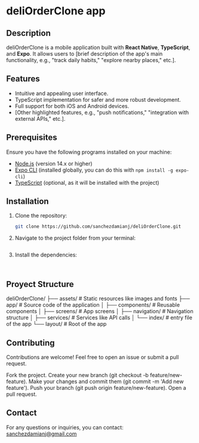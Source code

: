# deliOrderClone app

## Description
deliOrderClone is a mobile application built with **React Native**, **TypeScript**, and **Expo**. It allows users to [brief description of the app's main functionality, e.g., "track daily habits," "explore nearby places," etc.].

## Features
- Intuitive and appealing user interface.
- TypeScript implementation for safer and more robust development.
- Full support for both iOS and Android devices.
- [Other highlighted features, e.g., "push notifications," "integration with external APIs," etc.].

## Prerequisites
Ensure you have the following programs installed on your machine:

- [Node.js](https://nodejs.org/) (version 14.x or higher)
- [Expo CLI](https://docs.expo.dev/get-started/installation/) (installed globally, you can do this with `npm install -g expo-cli`)
- [TypeScript](https://www.typescriptlang.org/) (optional, as it will be installed with the project)

## Installation

1. Clone the repository:
   ```bash
   git clone https://github.com/sanchezdamianj/deliOrderClone.git

2. Navigate to the project folder from your terminal:
   ```cd app-name
3. Install the dependencies:
   ```npm install


## Proyect Structure
deliOrderClone/
├── assets/             # Static resources like images and fonts
├── app/                # Source code of the application
│   ├── components/     # Reusable components
│   ├── screens/        # App screens
│   ├── navigation/     # Navigation structure
│   ├── services/       # Services like API calls
│   └── index/          # entry file of the app
    └── layout/       # Root of the app       
    

## Contributing
Contributions are welcome! Feel free to open an issue or submit a pull request.

Fork the project.
Create your new branch (git checkout -b feature/new-feature).
Make your changes and commit them (git commit -m 'Add new feature').
Push your branch (git push origin feature/new-feature).
Open a pull request.

## Contact
For any questions or inquiries, you can contact: sanchezdamianj@gmail.com
